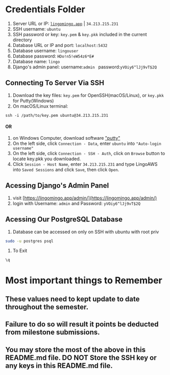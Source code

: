 # Credentials Folder

1. Server URL or IP: [`lingomingo.app`](https://lingomingo.app/) | `34.213.215.231`
2. SSH username: `ubuntu`
3. SSH password or key: `key.pem` & `key.pkk` included in the current directory
4. Database URL or IP and port: `localhost:5432`
5. Database username: `lingouser`
6. Database password: `HDo!n5!eW54z6*E#`
7. Database name: `lingo`
8. Django's admin panel: 
username:`admin `
password:`yVOiy6^lJj9vT$2Q`

## Connecting To Server Via SSH
1. Download the key files: `key.pem` for OpenSSH(macOS/Linux), or `key.pkk` for Putty(Windows)
1. On macOS/Linux terminal: 
```
ssh -i /path/to/key.pem ubuntu@34.213.215.231
```
#### OR
1. on Windows Computer, download software ["putty"](https://www.chiark.greenend.org.uk/~sgtatham/putty/latest.html)
1. On the left side, click `Connection - Data`, enter `ubuntu` into `"Auto-login username"`
1. On the left side, click `Connection - SSH - Auth`, click on `Browse` button to locate key.pkk you downloaded.
1. Click `Session - Host Name`, enter `34.213.215.231` and type LingoAWS into `Saved Sessions` and click `Save`, then click `Open`.

## Acessing Django's Admin Panel
1. visit [https://lingomingo.app/admin/](https://lingomingo.app/admin/)
1. login with Username: `admin` and Password: `yVOiy6^lJj9vT$2Q`

## Acessing Our PostgreSQL Database
1. Database can be accessed on only on SSH with ubuntu with root priv
```bash
sudo -u postgres psql
```
1. To Exit
```PostgreSQL
\q
```

# Most important things to Remember
## These values need to kept update to date throughout the semester. <br>
## <strong>Failure to do so will result it points be deducted from milestone submissions.</strong><br>
## You may store the most of the above in this README.md file. DO NOT Store the SSH key or any keys in this README.md file.
